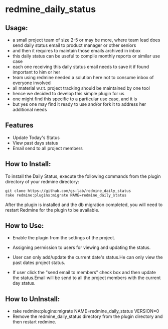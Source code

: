 redmine_daily_status
====================

## Usage: 

* a small project team of size 2-5 or may be more, where team lead does send daily status email to product manager or other seniors
* and then it requires to maintain those emails archived in inbox
* this daily status can be useful to compile monthly reports or similar use case
* each one receiving this daily status email needs to save it if found important to him or her
* team using redmine needed a solution here not to consume inbox of everyone involved
* all material w.r.t. project tracking should be maintained by one tool
* hence we decided to develop this simple plugin for us
* one might find this specific to a particular use case, and it is
* but yes one may find it ready to use and/or fork it to address her additional needs

## Features

* Update Today's Status
* View past days status
* Email send to all project members


## How to Install:

To install the Daily Status, execute the following commands from the plugin directory of your redmine directory:

    git clone https://github.com/gs-lab/redmine_daily_status
    rake redmine:plugins:migrate NAME=redmine_daily_status

After the plugin is installed and the db migration completed, you will
need to restart Redmine for the plugin to be available.

## How to Use:

* Enable the plugin from the settings of the project.

* Assigning permission to users for viewing and updating the status.

* User can only add/update the current date's status.He can only view the past dates project status.

* If user click the "send email to members" check box and then update the status.Email will be send to all the project members with 
the current day status.

## How to UnInstall:

* rake redmine:plugins:migrate NAME=redmine_daily_status VERSION=0
* Remove the redmine_daily_status directory from the plugin directory and then restart redmine.
